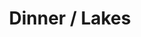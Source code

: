 ---
ee_id: '4275'
site: '1'
type: '2'
url: 2014-110-dinner-lakes
title: Dinner / Lakes
year: '2014'
display_year: '2014'
medium: 1920x1080 H.264/MPEG-4 Part 10 looped digital file (from​lossless Quicktime
  Animation master), media player, 70” flatscreen, armature, various cables
dims: 79 x 36.5 x 11 inches
pitch:
ps:
live_url:
related:
youtube:
related_code:
imgs: dinner-lakes-2014-110-full-database-lisson-KL.jpg
subheading:
download:
add_credit:
commission:
layout: things-i-made
---